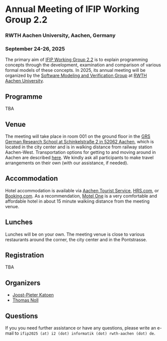# Annual Meeting of IFIP Working Group 2.2
### RWTH Aachen University, Aachen, Germany
### September 24-26, 2025

The primary aim of [IFIP Working Group 2.2](https://www.uni-muenster.de/IFIP-WG22/) is to explain programming concepts through the development, examination and comparison of various formal models of these concepts.
In 2025, its annual meeting will be organized by the [Software Modeling and Verification Group](https://moves.rwth-aachen.de) at [RWTH Aachen University](https://www.rwth-aachen.de/).

## Programme

TBA

## Venue

The meeting will take place in room 001 on the ground floor in the [GRS German Research School at Schinkelstraße 2 in 52062 Aachen](https://maps.rwth-aachen.de/navigator/?lang=de&type=roadmap&obj=1095), which is located in the city center and is in walking distance from railway station Aachen-West. Transportation options for getting to and moving around in Aachen are described [here](https://www.rwth-aachen.de/cms/root/Die-RWTH/Kontakt-Anreise/~jgtm/Anreise-und-Mobilitaet/lidx/1/). We kindly ask all participants to make travel arrangements on their own (with our assistance, if needed).

## Accommodation

Hotel accommodation is available via [Aachen Tourist Service](https://www.aachen-tourismus.de/en/aachen/ukv), [HRS.com](https://www.hrs.com), or [Booking.com](https://www.booking.com/). As a recommendation, [Motel One](https://www.motel-one.com/en/hotels/aachen/hotel-aachen/) is a very comfortable and affordable hotel in about 15 minute walkiing distance from the meeting venue.

## Lunches

Lunches will be on your own. The meeting venue is close to various restaurants around the corner, the city center and in the Pontstrasse.

## Registration

TBA

## Organizers

- [Joost-Pieter Katoen](https://moves.rwth-aachen.de/people/katoen/)
- [Thomas Noll](https://moves.rwth-aachen.de/people/noll/)

## Questions

If you you need further assistance or have any questions, please write an e-mail to `ifip2025 (at) i2 (dot) informatik (dot) rwth-aachen (dot) de`.
